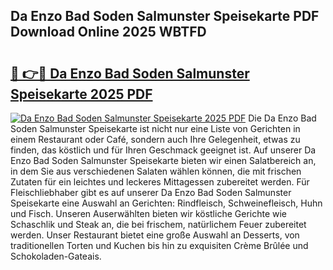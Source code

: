 ## Da Enzo Bad Soden Salmunster Speisekarte PDF Download Online 2025 WBTFD

# <h2><a href="http://gcb46of.nevu.top/?p=Da+Enzo+Bad+Soden+Salmunster+Speisekarte">🔗 👉🔴 Da Enzo Bad Soden Salmunster Speisekarte 2025 PDF</a></h2>

[![Da Enzo Bad Soden Salmunster Speisekarte 2025 PDF](https://i.imgur.com/dBaPXMq.png)](http://gcb46of.nevu.top/?p=Da+Enzo+Bad+Soden+Salmunster+Speisekarte)
Die Da Enzo Bad Soden Salmunster Speisekarte ist nicht nur eine Liste von Gerichten in einem Restaurant oder Café, sondern auch Ihre Gelegenheit, etwas zu finden, das köstlich und für Ihren Geschmack geeignet ist. Auf unserer Da Enzo Bad Soden Salmunster Speisekarte bieten wir einen Salatbereich an, in dem Sie aus verschiedenen Salaten wählen können, die mit frischen Zutaten für ein leichtes und leckeres Mittagessen zubereitet werden. Für Fleischliebhaber gibt es auf unserer Da Enzo Bad Soden Salmunster Speisekarte eine Auswahl an Gerichten: Rindfleisch, Schweinefleisch, Huhn und Fisch. Unseren Auserwählten bieten wir köstliche Gerichte wie Schaschlik und Steak an, die bei frischem, natürlichem Feuer zubereitet werden. Unser Restaurant bietet eine große Auswahl an Desserts, von traditionellen Torten und Kuchen bis hin zu exquisiten Crème Brûlée und Schokoladen-Gateais.
